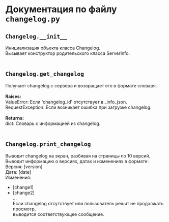 # Документация по файлу `changelog.py`

## `Changelog.__init__`<br>
Инициализация объекта класса Changelog.<br>
Вызывает конструктор родительского класса ServerInfo.<br>
<br>
## `Changelog.get_changelog`<br>
Получает changelog с сервера и возвращает его в формате словаря.<br>
<br>**Raises:**<br>
ValueError: Если 'changelog_id' отсутствует в _info_json.<br>
RequestException: Если возникает ошибка при загрузке changelog.<br>
<br>**Returns:**<br>
dict: Словарь с информацией из changelog.<br>
<br>
## `Changelog.print_changelog`<br>
Выводит changelog на экран, разбивая на страницы по 10 версий.<br>
Выводит информацию о версиях, датах и изменениях в формате:<br>
Версия: [version]<br>
Дата: [date]<br>
Изменения:<br>
- [change1]<br>
- [change2]<br>
...<br>
Если changelog отсутствует или пользователь решит не продолжать просмотр,<br>
выводится соответствующее сообщение.<br>
<br>
